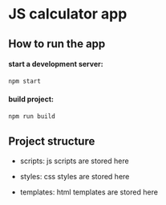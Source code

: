 # JS calculator app

## How to run the app
#### start a development server:
```cmd
npm start
```
#### build project:
```cmd
npm run build
```
## Project structure
- scripts:
js scripts are stored here

- styles:
css styles are stored here

- templates:
html templates are stored here
